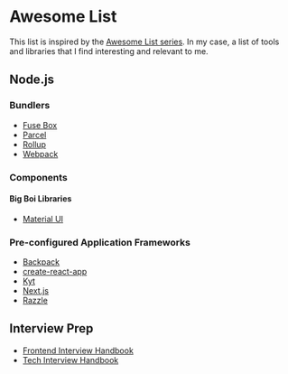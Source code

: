 # Awesome List

This list is inspired by the [Awesome List series](https://awesome.re). In my
case, a list of tools and libraries that I find interesting and relevant to me.

## Node.js

### Bundlers
- [Fuse Box](https://github.com/fuse-box/fuse-box)
- [Parcel](https://github.com/parcel-bundler/parcel)
- [Rollup](https://github.com/rollup/rollup)
- [Webpack](https://github.com/webpack/webpack)

### Components

#### Big Boi Libraries
- [Material UI](https://github.com/mui-org/material-ui)

### Pre-configured Application Frameworks
- [Backpack](https://github.com/jaredpalmer/backpack)
- [create-react-app](https://github.com/facebook/create-react-app)
- [Kyt](https://github.com/nytimes/kyt)
- [Next.js](https://github.com/zeit/next.js)
- [Razzle](https://github.com/jaredpalmer/razzle)

## Interview Prep
- [Frontend Interview Handbook](https://github.com/yangshun/front-end-interview-handbook)
- [Tech Interview Handbook](https://github.com/yangshun/tech-interview-handbook)

